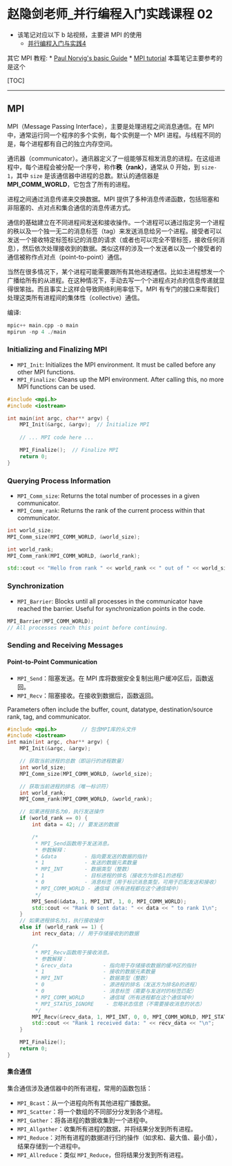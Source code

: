 # 赵隐剑老师_并行编程入门实践课程 02

* 该笔记对应以下 b 站视频，主要讲 MPI 的使用
	*  [并行编程入门与实践4](https://www.bilibili.com/video/BV1PQU2YvE8J/?spm_id_from=333.788.recommend_more_video.4&vd_source=b7bbd99721bfe117cc47d14c9f45af86)

其它 MPI 教程:
	* [Paul Norvig's basic Guide](https://www.paulnorvig.com/guides/using-mpi-with-c.html) 
	* [MPI tutorial](https://mpitutorial.com/tutorials/) 本篇笔记主要参考的是这个

[TOC]


---

## MPI

MPI（Message Passing Interface），主要是处理进程之间消息通信。在 MPI 中，通常运行同一个程序的多个实例，每个实例是一个 MPI 进程。与线程不同的是，每个进程都有自己的独立内存空间。

通讯器（communicator）。通讯器定义了一组能够互相发消息的进程。在这组进程中，每个进程会被分配一个序号，称作**秩（rank）**，通常从 0 开始，到 `size-1`，其中 `size` 是该通信器中进程的总数。默认的通信器是 **MPI_COMM_WORLD**，它包含了所有的进程。

进程之间通过消息传递来交换数据。MPI 提供了多种消息传递函数，包括阻塞和非阻塞的、点对点和集合通信的消息传递方式。

通信的基础建立在不同进程间发送和接收操作。一个进程可以通过指定另一个进程的秩以及一个独一无二的消息标签（tag）来发送消息给另一个进程。接受者可以发送一个接收特定标签标记的消息的请求（或者也可以完全不管标签，接收任何消息），然后依次处理接收到的数据。类似这样的涉及一个发送者以及一个接受者的通信被称作点对点（point-to-point）通信。

当然在很多情况下，某个进程可能需要跟所有其他进程通信。比如主进程想发一个广播给所有的从进程。在这种情况下，手动去写一个个进程点对点的信息传递就显得很笨拙。而且事实上这样会导致网络利用率低下。MPI 有专门的接口来帮我们处理这类所有进程间的集体性（collective）通信。

编译:

```cpp
mpic++ main.cpp -o main
mpirun -np 4 ./main
```

### Initializing and Finalizing MPI

-   `MPI_Init`: Initializes the MPI environment. It must be called before any other MPI functions.
-   `MPI_Finalize`: Cleans up the MPI environment. After calling this, no more MPI functions can be used.

```cpp
#include <mpi.h>
#include <iostream>

int main(int argc, char** argv) {
    MPI_Init(&argc, &argv);  // Initialize MPI
    
    // ... MPI code here ...

    MPI_Finalize();  // Finalize MPI
    return 0;
}
```


### Querying Process Information

-  `MPI_Comm_size`: Returns the total number of processes in a given communicator.
-   `MPI_Comm_rank`: Returns the rank of the current process within that communicator.

```cpp
int world_size;
MPI_Comm_size(MPI_COMM_WORLD, &world_size);

int world_rank;
MPI_Comm_rank(MPI_COMM_WORLD, &world_rank);

std::cout << "Hello from rank " << world_rank << " out of " << world_size << "!\n";
```


### Synchronization

* `MPI_Barrier`: Blocks until all processes in the communicator have reached the barrier. Useful for synchronization points in the code.

```cpp
MPI_Barrier(MPI_COMM_WORLD);
// All processes reach this point before continuing.
```

### Sending and Receiving Messages

#### Point-to-Point Communication

-   `MPI_Send`：阻塞发送。在 MPI 库将数据安全复制出用户缓冲区后，函数返回。
-   `MPI_Recv`：阻塞接收。在接收到数据后，函数返回。

Parameters often include the buffer, count, datatype, destination/source rank, tag, and communicator.

```cpp
#include <mpi.h>        // 包含MPI库的头文件
#include <iostream>    
int main(int argc, char** argv) {
    MPI_Init(&argc, &argv);

    // 获取当前进程的总数（即运行的进程数量）
    int world_size;
    MPI_Comm_size(MPI_COMM_WORLD, &world_size);

    // 获取当前进程的排名（唯一标识符）
    int world_rank;
    MPI_Comm_rank(MPI_COMM_WORLD, &world_rank);

    // 如果进程排名为0，执行发送操作
    if (world_rank == 0) {
        int data = 42; // 要发送的数据

        /*
         * MPI_Send函数用于发送消息。
         * 参数解释：
         * &data         - 指向要发送的数据的指针
         * 1             - 发送的数据元素数量
         * MPI_INT       - 数据类型（整数）
         * 1             - 目标进程的排名（接收方为排名1的进程）
         * 0             - 消息标签（用于标识消息类型，可用于匹配发送和接收）
         * MPI_COMM_WORLD - 通信域（所有进程都在这个通信域中）
         */
        MPI_Send(&data, 1, MPI_INT, 1, 0, MPI_COMM_WORLD);
        std::cout << "Rank 0 sent data: " << data << " to rank 1\n";
    }
    // 如果进程排名为1，执行接收操作
    else if (world_rank == 1) {
        int recv_data; // 用于存储接收到的数据

        /*
         * MPI_Recv函数用于接收消息。
         * 参数解释：
         * &recv_data          - 指向用于存储接收数据的缓冲区的指针
         * 1                   - 接收的数据元素数量
         * MPI_INT             - 数据类型（整数）
         * 0                   - 源进程的排名（发送方为排名0的进程）
         * 0                   - 消息标签（需要与发送时的标签匹配）
         * MPI_COMM_WORLD      - 通信域（所有进程都在这个通信域中）
         * MPI_STATUS_IGNORE    - 忽略状态信息（不需要接收消息的状态）
         */
        MPI_Recv(&recv_data, 1, MPI_INT, 0, 0, MPI_COMM_WORLD, MPI_STATUS_IGNORE);
        std::cout << "Rank 1 received data: " << recv_data << "\n";
    }

    MPI_Finalize();
    return 0;
}
```

#### 集合通信

集合通信涉及通信器中的所有进程，常用的函数包括：

-   `MPI_Bcast`：从一个进程向所有其他进程广播数据。
-   `MPI_Scatter`：将一个数组的不同部分分发到各个进程。
-   `MPI_Gather`：将各进程的数据收集到一个进程中。
-   `MPI_Allgather`：收集所有进程的数据，并将结果分发到所有进程。
-   `MPI_Reduce`：对所有进程的数据进行归约操作（如求和、最大值、最小值），结果存储到一个进程中。
-   `MPI_Allreduce`：类似 `MPI_Reduce`，但将结果分发到所有进程。
<!--stackedit_data:
eyJoaXN0b3J5IjpbMTI4ODc3NDA2LC0xNzgxMTc1LC0yMDczMz
A1NjEsLTMxNDQwMzYyMiwtNjQ4NzczOTAyLC03MDI4ODM4ODks
LTI4NjA4NjY3NCwtMTU1OTcwOTE0OCw3NjI0NDgyOTAsMTc3NT
IwODcxMl19
-->